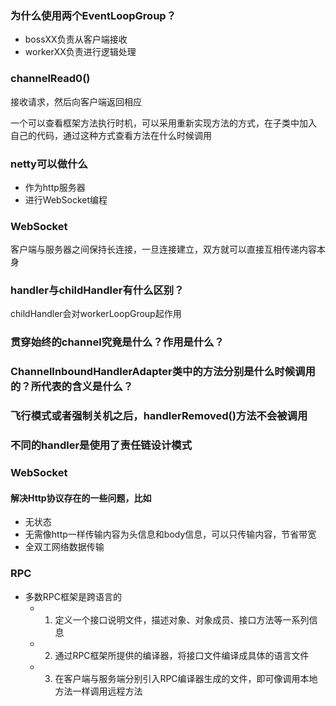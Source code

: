 ### 为什么使用两个EventLoopGroup？
* bossXX负责从客户端接收
* workerXX负责进行逻辑处理

### channelRead0()
接收请求，然后向客户端返回相应

一个可以查看框架方法执行时机，可以采用重新实现方法的方式，在子类中加入
自己的代码，通过这种方式查看方法在什么时候调用

### netty可以做什么
* 作为http服务器
* 进行WebSocket编程

### WebSocket
客户端与服务器之间保持长连接，一旦连接建立，双方就可以直接互相传递内容本身

### handler与childHandler有什么区别？
childHandler会对workerLoopGroup起作用

### 贯穿始终的channel究竟是什么？作用是什么？
### ChannelInboundHandlerAdapter类中的方法分别是什么时候调用的？所代表的含义是什么？
### 飞行模式或者强制关机之后，handlerRemoved()方法不会被调用
### 不同的handler是使用了**责任链设计模式**
### WebSocket
#### 解决Http协议存在的一些问题，比如
* 无状态
* 无需像http一样传输内容为头信息和body信息，可以只传输内容，节省带宽
* 全双工网络数据传输

### RPC
* 多数RPC框架是跨语言的
    * 1. 定义一个接口说明文件，描述对象、对象成员、接口方法等一系列信息
    * 2. 通过RPC框架所提供的编译器，将接口文件编译成具体的语言文件
    * 3. 在客户端与服务端分别引入RPC编译器生成的文件，即可像调用本地方法一样调用远程方法